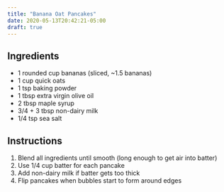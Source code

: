 ```yaml
---
title: "Banana Oat Pancakes"
date: 2020-05-13T20:42:21-05:00
draft: true
---
```


## Ingredients

- 1 rounded cup bananas (sliced, ~1.5 bananas)
- 1 cup quick oats
- 1 tsp baking powder
- 1 tbsp extra virgin olive oil
- 2 tbsp maple syrup
- 3/4 + 3 tbsp non-dairy milk
- 1/4 tsp sea salt

## Instructions

1. Blend all ingredients until smooth (long enough to get air into batter)
1. Use 1/4 cup batter for each pancake
1. Add non-dairy milk if batter gets too thick
1. Flip pancakes when bubbles start to form around edges
